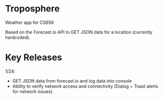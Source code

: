 # Troposphere
Weather app for CS656

Based on the Forecast.io API to GET JSON data for a location (currently hardcoded).

# Key Releases

1/24:
- GET JSON data from forecast.io and log data into console
- Ability to verify network access and connectivity (Dialog + Toast alerts for network issues).

